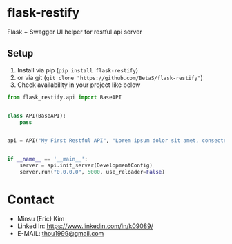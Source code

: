 # flask-restify
Flask + Swagger UI helper for restful api server

## Setup

1. Install via pip (`pip install flask-restify`)
2. or via git (`git clone "https://github.com/BetaS/flask-restify"`)
3. Check availability in your project like below
```python
from flask_restify.api import BaseAPI


class API(BaseAPI):
    pass


api = API("My First Restful API", "Lorem ipsum dolor sit amet, consectetur adipiscing elit..", "1.0.0")


if __name__ == '__main__':
    server = api.init_server(DevelopmentConfig)
    server.run("0.0.0.0", 5000, use_reloader=False)
```


# Contact
- Minsu (Eric) Kim
- Linked In: https://www.linkedin.com/in/k09089/
- E-MAIL: thou1999@gmail.com